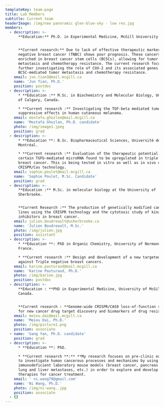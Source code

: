 ```yaml
---
templateKey: team-page
title: Lab Members
subtitle: Current team
headerImage: /img/new panoramic glen-blue-sky - low res.jpg
members:
  - description: >-
      **Education:** Ph.D. in Experimental Medicine, McGill University


      **Current research:** Due to lack of effective therapeutic markers, triple
      negative breast cancer (TNBC) shows poor prognosis. These cancers are
      enriched in breast cancer stem cells (BCSCs), allowing for tumor relapse,
      metastasis and chemotherapy resistance. The current research focuses on
      further investigating the role of COX-2 and its associated genes in
      BCSC-mediated tumor metastasis and chemotherapy resistance.
    email: jun.tian3@mail.mcgill.ca
    name: 'Jun Tian, Ph.D.'
    position: postdoc
  - description: >-
      * **Education :** M.Sc. in Biochemistry and Molecular Biology, University
      of Calgary, Canada.

      * **Current research :** Investigating the TGF-beta mediated tumor
      suppressive effects in human cutaneous melanoma.
    email: mostafa.ghozlan@mail.mcgill.ca
    name: 'Mostafa Ghozlan, Ph.D. candidate'
    photo: /img/image1.jpeg
    position: grad
  - description: >-
      * **Education **: B.Sc. Biopharmaceutical Sciences, Université de
      Montréal.

      * **Current research :** Evaluation of the therapeutic potential of a
      certain TGFb-mediated microRNA found to be upregulated in triple negative
      breast cancer. This is being tested in vitro as well as in vivo using
      CRISPR/Cas technology.
    email: sophie.poulet@mail.mcgill.ca
    name: 'Sophie Poulet, M.Sc. Candidate'
    position: grad
  - description: >-
      **Education :** M.Sc. in molecular biology at the University of
      Sherbrooke.


      **Current Research :** The production of genetically modified cancer cell
      lines using the CRISPR technology and the cytotoxic study of kinase
      inhibitors in breast cancer.
    email: julien.boudreault@usherbrooke.ca
    name: 'Julien Boudreault, M.Sc.'
    photo: /img/julien.jpg
    position: assistant
  - description: >-
      * **Education **: PhD in Organic Chemistry, University of Normandie,
      France.

      * **Current research :** Design and development of a new targeted therapy
      against Triple negative breast cancers.
    email: karine.pasturaud@mail.mcgill.ca
    name: 'Karine Pasturaud, Ph.D.'
    photo: /img/karine.jpg
    position: postdoc
  - description: >-
      **Education : **PhD in Experimental Medicine, University of McGill,
      Canada.


      **Current research : **Genome-wide CRISPR/CAS9 loss-of-function screening
      for new cancer drug target discovery and biomarkers of drug resistance.
    email: meiou.dai@mail.mcgill.ca
    name: 'Meiou Dai, Ph.D.'
    photo: /img/picture1.png
    position: associate
  - name: 'Gang Yan, Ph.D. candidate'
    position: grad
  - description: >-
      * **Education **: PhD.

      * **Current research **:** **My research focuses on pre-clinic experiments
      to investigate human cancerous processes and mechanisms by using
      immunodeficient laboratory mouse models (breast cancer, pancreas cancer,
      lung and liver metastases, etc.) in order to explore and develop novel
      therapies for cancer treatment.
    email: ' ni.wang79@gmail.com'
    name: 'Ni Wang, Ph.D.'
    photo: /img/ni-wang..jpg
    position: associate
  - {}
---
```


